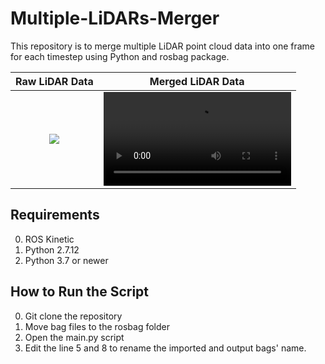 # Multiple-LiDARs-Merger
This repository is to merge multiple LiDAR point cloud data into one frame for each timestep using Python and rosbag package.

Raw LiDAR Data             |  Merged LiDAR Data
:-------------------------:|:-------------------------:
![](./media/raw_lidar)     |  ![](./media/merged_lidar_data_demo.mp4)


## Requirements
0. ROS Kinetic
1. Python 2.7.12
2. Python 3.7 or newer

## How to Run the Script
0. Git clone the repository
1. Move bag files to the rosbag folder
2. Open the main.py script
3. Edit the line 5 and 8 to rename the imported and output bags' name.